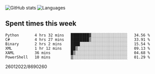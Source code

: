 ![GitHub stats](https://github-readme-stats.vercel.app/api?username=emipa606&theme=github_dark&show_icons=true) 
![Languages](https://github-readme-stats.vercel.app/api/top-langs/?username=emipa606&theme=github_dark&layout=compact)

## Spent times this week
<!--START_SECTION:waka-->

```text
Python       4 hrs 32 mins   ████████▓░░░░░░░░░░░░░░░░   34.56 %
C#           4 hrs 27 mins   ████████▒░░░░░░░░░░░░░░░░   33.91 %
Binary       2 hrs 2 mins    ████░░░░░░░░░░░░░░░░░░░░░   15.54 %
XML          1 hr 12 mins    ██▒░░░░░░░░░░░░░░░░░░░░░░   09.13 %
XAML         36 mins         █▒░░░░░░░░░░░░░░░░░░░░░░░   04.68 %
PowerShell   10 mins         ▒░░░░░░░░░░░░░░░░░░░░░░░░   01.29 %
```

<!--END_SECTION:waka-->


26012022/8690260
